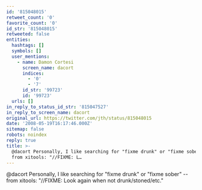 ```yaml
---
id: '815048015'
retweet_count: '0'
favorite_count: '0'
id_str: '815048015'
retweeted: false
entities:
  hashtags: []
  symbols: []
  user_mentions:
    - name: Damon Cortesi
      screen_name: dacort
      indices:
        - '0'
        - '7'
      id_str: '99723'
      id: '99723'
  urls: []
in_reply_to_status_id_str: '815047527'
in_reply_to_screen_name: dacort
original_url: https://twitter.com/jth/status/815048015
date: '2008-05-19T16:17:46.000Z'
sitemap: false
robots: noindex
reply: true
title: >-
  @dacort Personally, I like searching for "fixme drunk" or "fixme sober" --
  from xitools: "//FIXME: L…
---
```


@dacort Personally, I like searching for "fixme drunk" or "fixme sober" -- from xitools: "//FIXME: Look again when not drunk/stoned/etc."